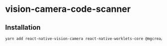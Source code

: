 # vision-camera-code-scanner

## Installation

```sh
yarn add react-native-vision-camera react-native-worklets-core @mgcrea/vision-camera-code-scanner
```
